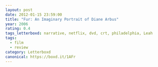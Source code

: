```yaml
---
layout: post 
date: 2012-01-15 23:59:00
title: "Fur: An Imaginary Portrait of Diane Arbus"
year: 2006
rating: 0.4
tags_letterboxd: narrative, netflix, dvd, crt, philadelphia, Leah
tags:
  - film
  - review
category: Letterboxd
canonical: https://boxd.it/1AFr
---
```

